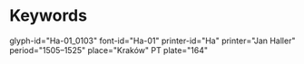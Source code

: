 # Keywords
glyph-id="Ha-01_0103"
font-id="Ha-01"
printer-id="Ha"
printer="Jan Haller"
period="1505–1525"
place="Kraków"
PT plate="164"
